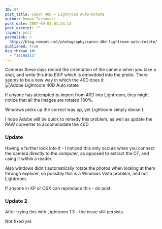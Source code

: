 ```yaml
---
ID: 57
post_title: Canon 40D + Lightroom Auto-Rotate
author: Roman Tarnavski
post_date: 2007-09-01 01:24:13
post_excerpt: ""
layout: post
permalink: >
  http://blog.romant.net/photography/canon-40d-lightroom-auto-rotate/
published: true
dsq_thread_id:
  - "16198313"
---
```

Cameras these days record the orientation of the camera when you take a shot, and write this into EXIF which is embedded into the photo. There seems to be a new way in which the 40D does it.<img src="http://blog.romant.net/wp-content/uploads/2007/09/lightroom-import-40d.jpg" alt="Adobe Lightroom 40D Auto rotate" />

If anyone has attempted to import from 40D into Lightroom, they might notice that all the images are rotated 180%.

Windows picks up the correct way up, yet Lightroom simply doesn't.

I hope Adobe will be quick to remedy this problem, as well as update the RAW converter to accommodate the 40D
<h3>Update</h3>
Having a further look into it - I noticed this only occurs when you connect the camera directly to the computer, as opposed to extract the CF, and using it within a reader.

Also windows didn't automatically rotate the photos when looking at them through explorer, so possibly this is a Windows Vista problem, and not Lightroom.

If anyone in XP or OSX can reproduce this - do post.

<h3>Update 2</h3>

After trying this with Lightroom 1.3 - the issue still persists.

Not fixed yet.
